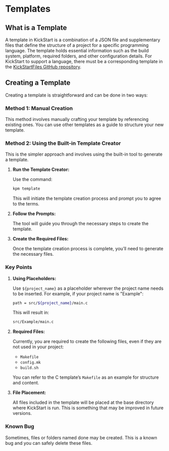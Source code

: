 # Templates

## What is a Template

A template in KickStart is a combination of a JSON file and supplementary files that define the structure of a project for a specific programming language. The template holds essential information such as the build system, platform, required folders, and other configuration details. For KickStart to support a language, there must be a corresponding template in the [KickStartFiles GitHub repository](https://github.com/KingVentrix007/KickStartFiles/blob/main/langs/).



## Creating a Template
Creating a template is straightforward and can be done in two ways:

### Method 1: Manual Creation
This method involves manually crafting your template by referencing existing ones. You can use other templates as a guide to structure your new template.
### Method 2: Using the Built-in Template Creator
This is the simpler approach and involves using the built-in tool to generate a template.

1. **Run the Template Creator:**

    Use the command:
    ```bash
    kpm template
    ```
    This will initiate the template creation process and prompt you to agree to the terms.

2. **Follow the Prompts:**

    The tool will guide you through the necessary steps to create the template.

3. **Create the Required Files:**

    Once the template creation process is complete, you’ll need to generate the necessary files.

### Key Points
1. **Using Placeholders:**

    Use `${project_name}` as a placeholder wherever the project name needs to be inserted. For example, if your project name is "Example":
    ```bash
    path = src/${project_name}/main.c
    ```
    This will result in:
    ```bash
    src/Example/main.c
    ```
2. **Required Files:**

    Currently, you are required to create the following files, even if they are not used in your project:
    - `Makefile`
    - `config.mk`
    - `build.sh`
    
    You can refer to the C template’s `Makefile` as an example for structure and content.

3. **File Placement:**

    All files included in the template will be placed at the base directory where KickStart is run. This is something that may be improved in future versions.

### Known Bug
Sometimes, files or folders named done may be created. This is a known bug and you can safely delete these files.